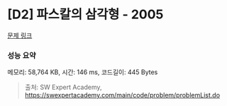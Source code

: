# [D2] 파스칼의 삼각형 - 2005 

[문제 링크](https://swexpertacademy.com/main/code/problem/problemDetail.do?contestProbId=AV5P0-h6Ak4DFAUq) 

### 성능 요약

메모리: 58,764 KB, 시간: 146 ms, 코드길이: 445 Bytes



> 출처: SW Expert Academy, https://swexpertacademy.com/main/code/problem/problemList.do